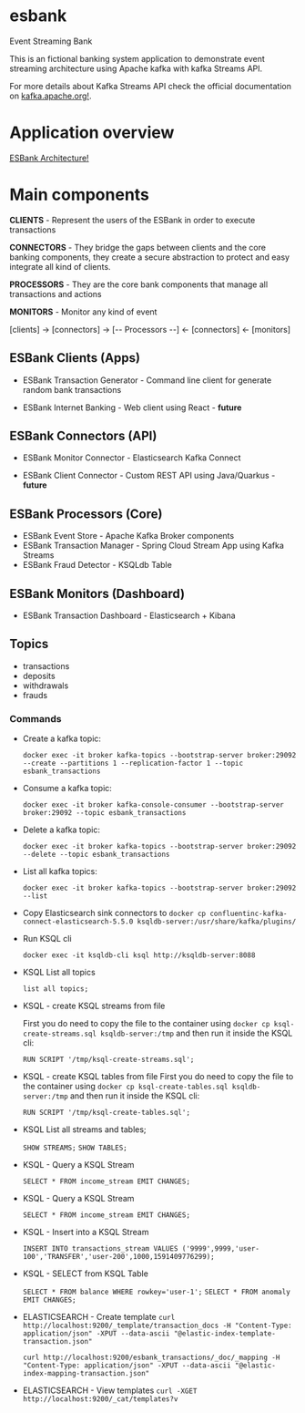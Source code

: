 # esbank
Event Streaming Bank

This is an fictional banking system application to demonstrate event streaming architecture using Apache kafka with kafka Streams API.

For more details about Kafka Streams API check the official documentation on [kafka.apache.org!](http://kafka.apache.org).

# Application overview
[ESBank Architecture!](https://github.com/brunocrt/esbank/esbank-overview.png)

# Main components

**CLIENTS** - Represent the users of the ESBank in order to execute transactions

**CONNECTORS** - They bridge the gaps between clients and the core banking components, they create a secure abstraction to protect and easy integrate all kind of clients.

**PROCESSORS** - They are the core bank components that manage all transactions and actions

**MONITORS** - Monitor any kind of event

[clients] -> [connectors] -> [-- Processors --] <- [connectors] <- [monitors]


## ESBank Clients (Apps)

- ESBank Transaction Generator - Command line client for generate random bank transactions

- ESBank Internet Banking - Web client using React - **future**

## ESBank Connectors (API)

- ESBank Monitor Connector - Elasticsearch Kafka Connect

- ESBank Client Connector - Custom REST API using Java/Quarkus - **future**

## ESBank Processors (Core)

- ESBank Event Store - Apache Kafka Broker components
- ESBank Transaction Manager - Spring Cloud Stream App using Kafka Streams
- ESBank Fraud Detector - KSQLdb Table


## ESBank Monitors (Dashboard)

- ESBank Transaction Dashboard - Elasticsearch + Kibana


## Topics

- transactions
- deposits
- withdrawals
- frauds

### Commands

- Create a kafka topic:

    `docker exec -it broker kafka-topics --bootstrap-server broker:29092 --create --partitions 1 --replication-factor 1 --topic esbank_transactions`

- Consume a kafka topic:

    `docker exec -it broker kafka-console-consumer --bootstrap-server broker:29092 --topic esbank_transactions`

- Delete a kafka topic:

    `docker exec -it broker kafka-topics --bootstrap-server broker:29092 --delete --topic esbank_transactions`

- List all kafka topics:

    `docker exec -it broker kafka-topics --bootstrap-server broker:29092 --list`

- Copy Elasticsearch sink connectors to
    `docker cp confluentinc-kafka-connect-elasticsearch-5.5.0 ksqldb-server:/usr/share/kafka/plugins/`

- Run KSQL cli

    `docker exec -it ksqldb-cli ksql http://ksqldb-server:8088`
    
- KSQL List all topics

    `list all topics;`
    
- KSQL - create KSQL streams from file

    First you do need to copy the file to the container using
    `docker cp ksql-create-streams.sql ksqldb-server:/tmp` and then run it inside the KSQL cli:
    
    `RUN SCRIPT '/tmp/ksql-create-streams.sql';`

- KSQL -  create KSQL tables from file
    First you do need to copy the file to the container using
    `docker cp ksql-create-tables.sql ksqldb-server:/tmp` and then run it inside the KSQL cli:

   `RUN SCRIPT '/tmp/ksql-create-tables.sql';`

- KSQL List all streams and tables;

    `SHOW STREAMS;`
    `SHOW TABLES;`

- KSQL - Query a KSQL Stream

    `SELECT * FROM income_stream EMIT CHANGES;`

- KSQL - Query a KSQL Stream

    `SELECT * FROM income_stream EMIT CHANGES;`

- KSQL - Insert into a KSQL Stream

    `INSERT INTO transactions_stream VALUES ('9999',9999,'user-100','TRANSFER','user-200',1000,1591409776299);`

- KSQL - SELECT from KSQL Table

    `SELECT * FROM balance WHERE rowkey='user-1';`
    `SELECT * FROM anomaly EMIT CHANGES;`

- ELASTICSEARCH - Create template
    `curl http://localhost:9200/_template/transaction_docs -H "Content-Type: application/json" -XPUT --data-ascii "@elastic-index-template-transaction.json"`

    `curl http://localhost:9200/esbank_transactions/_doc/_mapping -H "Content-Type: application/json" -XPUT --data-ascii "@elastic-index-mapping-transaction.json"`

- ELASTICSEARCH - View templates
    `curl -XGET http://localhost:9200/_cat/templates?v`